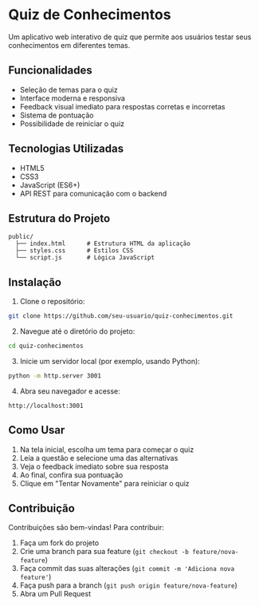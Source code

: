 # Quiz de Conhecimentos

Um aplicativo web interativo de quiz que permite aos usuários testar seus conhecimentos em diferentes temas.

## Funcionalidades

- Seleção de temas para o quiz
- Interface moderna e responsiva
- Feedback visual imediato para respostas corretas e incorretas
- Sistema de pontuação
- Possibilidade de reiniciar o quiz

## Tecnologias Utilizadas

- HTML5
- CSS3
- JavaScript (ES6+)
- API REST para comunicação com o backend

## Estrutura do Projeto

```
public/
  ├── index.html      # Estrutura HTML da aplicação
  ├── styles.css      # Estilos CSS
  └── script.js       # Lógica JavaScript
```

## Instalação

1. Clone o repositório:
```bash
git clone https://github.com/seu-usuario/quiz-conhecimentos.git
```

2. Navegue até o diretório do projeto:
```bash
cd quiz-conhecimentos
```

3. Inicie um servidor local (por exemplo, usando Python):
```bash
python -m http.server 3001
```

4. Abra seu navegador e acesse:
```
http://localhost:3001
```

## Como Usar

1. Na tela inicial, escolha um tema para começar o quiz
2. Leia a questão e selecione uma das alternativas
3. Veja o feedback imediato sobre sua resposta
4. Ao final, confira sua pontuação
5. Clique em "Tentar Novamente" para reiniciar o quiz

## Contribuição

Contribuições são bem-vindas! Para contribuir:

1. Faça um fork do projeto
2. Crie uma branch para sua feature (`git checkout -b feature/nova-feature`)
3. Faça commit das suas alterações (`git commit -m 'Adiciona nova feature'`)
4. Faça push para a branch (`git push origin feature/nova-feature`)
5. Abra um Pull Request

